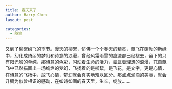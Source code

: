 ```yaml
---
title: 春天来了
author: Harry Chen
layout: post

categories:
  - 随笔
---
```


  又到了柳絮纷飞的季节。漫天的柳絮，仿佛一个个春天的精灵，飘飞在蓬勃的新绿中，幻化成绮丽的梦幻和诗意的浪漫，曾经风霜雨雪的痕迹都已经褪去，留下的只有阳光般的单纯，那诗意的色彩，闪动着生命的活力，氤氲着理想的浪漫，兀自飘飞中已然描画出一场绚烂的梦幻，飞扬着的是柳絮，是飞花，是文字，更是心情，在诗意的飞扬中，放飞心情，梦幻就会真实地难以区分。那点点滴滴的美丽，就会升腾为似曾相识的感动，在如诗如画的春天里，生长，绽放……
